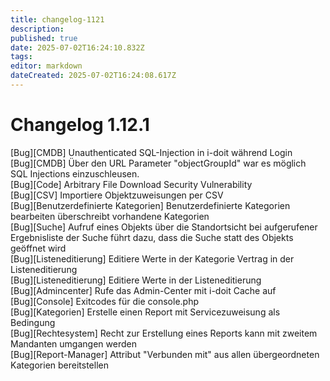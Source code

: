 ```yaml
---
title: changelog-1121
description: 
published: true
date: 2025-07-02T16:24:10.832Z
tags: 
editor: markdown
dateCreated: 2025-07-02T16:24:08.617Z
---
```


# Changelog 1.12.1
<!-- cSpell:disable -->
<!-- markdownlint-disable MD052 -->
[Bug][CMDB] Unauthenticated SQL-Injection in i-doit während Login<br>
[Bug][CMDB] Über den URL Parameter "objectGroupId" war es möglich SQL Injections einzuschleusen.<br>
[Bug][Code] Arbitrary File Download Security Vulnerability<br>
[Bug][CSV] Importiere Objektzuweisungen per CSV<br>
[Bug][Benutzerdefinierte Kategorien] Benutzerdefinierte Kategorien bearbeiten überschreibt vorhandene Kategorien<br>
[Bug][Suche] Aufruf eines Objekts über die Standortsicht bei aufgerufener Ergebnisliste der Suche führt dazu, dass die Suche statt des Objekts geöffnet wird<br>
[Bug][Listeneditierung] Editiere Werte in der Kategorie Vertrag in der Listeneditierung<br>
[Bug][Listeneditierung] Editiere Werte in der Listeneditierung<br>
[Bug][Admincenter] Rufe das Admin-Center mit i-doit Cache auf<br>
[Bug][Console] Exitcodes für die console.php<br>
[Bug][Kategorien] Erstelle einen Report mit Servicezuweisung als Bedingung<br>
[Bug][Rechtesystem] Recht zur Erstellung eines Reports kann mit zweitem Mandanten umgangen werden<br>
[Bug][Report-Manager] Attribut "Verbunden mit" aus allen übergeordneten Kategorien bereitstellen<br>
